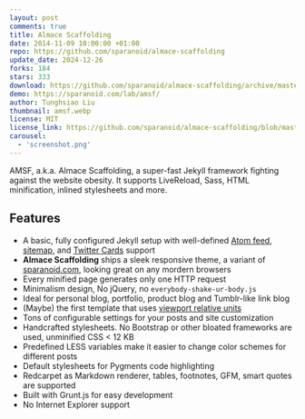 ```yaml
---
layout: post
comments: true
title: Almace Scaffolding
date: 2014-11-09 10:00:00 +01:00
repo: https://github.com/sparanoid/almace-scaffolding
update_date: 2024-12-26
forks: 184
stars: 333
download: https://github.com/sparanoid/almace-scaffolding/archive/master.zip
demo: https://sparanoid.com/lab/amsf/
author: Tunghsiao Liu
thumbnail: amsf.webp
license: MIT
license_link: https://github.com/sparanoid/almace-scaffolding/blob/master/LICENSE
carousel:
  - 'screenshot.png'
---
```


AMSF, a.k.a. Almace Scaffolding, a super-fast Jekyll framework fighting against the website obesity. It supports LiveReload, Sass, HTML minification, inlined stylesheets and more.

## Features

* A basic, fully configured Jekyll setup with well-defined [Atom feed](https://github.com/sparanoid/almace-scaffolding/blob/master/_app/feed-atom.xml), [sitemap](https://github.com/sparanoid/almace-scaffolding/blob/master/_app/sitemap.xml), and [Twitter Cards](https://dev.twitter.com/docs/cards) support
* **Almace Scaffolding** ships a sleek responsive theme, a variant of [sparanoid.com](https://sparanoid.com/), looking great on any mordern browsers
* Every minified page generates only one HTTP request
* Minimalism design, No jQuery, no `everybody-shake-ur-body.js`
* Ideal for personal blog, portfolio, product blog and Tumblr-like link blog
* (Maybe) the first template that uses [viewport relative units](https://www.w3.org/TR/css3-values/#viewport-relative-lengths)
* Tons of configurable settings for your posts and site customization
* Handcrafted stylesheets. No Bootstrap or other bloated frameworks are used, unminified CSS < 12 KB
* Predefined LESS variables make it easier to change color schemes for different posts
* Default stylesheets for Pygments code highlighting
* Redcarpet as Markdown renderer, tables, footnotes, GFM, smart quotes are supported
* Built with Grunt.js for easy development
* No Internet Explorer support
